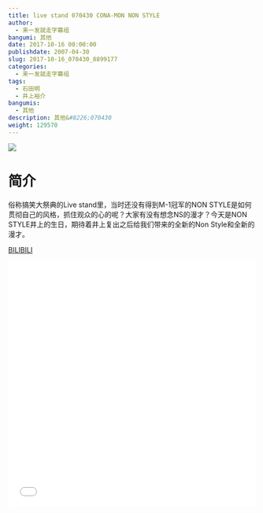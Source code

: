 ```yaml
---
title: live stand 070430 CONA-MON NON STYLE
author: 
  - 来一发就走字幕组
bangumi: 其他
date: 2017-10-16 00:00:00
publishdate: 2007-04-30
slug: 2017-10-16_070430_8899177
categories: 
  - 来一发就走字幕组
tags: 
  - 石田明
  - 井上裕介
bangumis: 
  - 其他
description: 其他&#8226;070430
weight: 129570
---
```


![](https://i.imgur.com/GaMpsvv.jpg)

# 简介  
俗称搞笑大祭典的Live stand里，当时还没有得到M-1冠军的NON STYLE是如何贯彻自己的风格，抓住观众的心的呢？大家有没有想念NS的漫才？今天是NON STYLE井上的生日，期待着井上复出之后给我们带来的全新的Non Style和全新的漫才。

  [BILIBILI](https://www.bilibili.com/video/av8899177/)


  <iframe src="//www.bilibili.com/html/html5player.html?cid=14686701&aid=8899177" width="100%" height="500" frameborder="0" allowfullscreen="allowfullscreen"></iframe>
